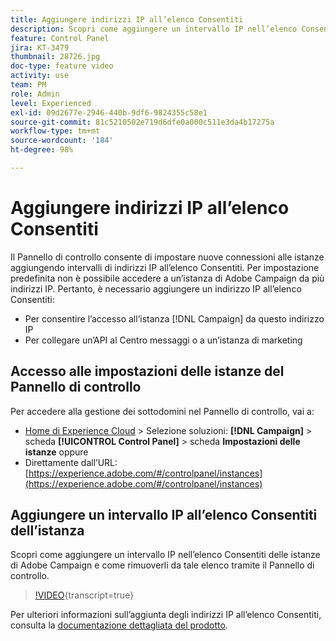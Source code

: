 ```yaml
---
title: Aggiungere indirizzi IP all’elenco Consentiti
description: Scopri come aggiungere un intervallo IP nell’elenco Consentiti delle istanze di Adobe Campaign e come rimuoverli da tale elenco tramite il Pannello di controllo.
feature: Control Panel
jira: KT-3479
thumbnail: 28726.jpg
doc-type: feature video
activity: use
team: PM
role: Admin
level: Experienced
exl-id: 09d2677e-2946-440b-9df6-9824355c58e1
source-git-commit: 81c5210502e719d6dfe0a000c511e3da4b17275a
workflow-type: tm+mt
source-wordcount: '184'
ht-degree: 98%

---
```


# Aggiungere indirizzi IP all’elenco Consentiti

Il Pannello di controllo consente di impostare nuove connessioni alle istanze aggiungendo intervalli di indirizzi IP all’elenco Consentiti. Per impostazione predefinita non è possibile accedere a un’istanza di Adobe Campaign da più indirizzi IP. Pertanto, è necessario aggiungere un indirizzo IP all’elenco Consentiti:

* Per consentire l’accesso all’istanza [!DNL Campaign] da questo indirizzo IP
* Per collegare un’API al Centro messaggi o a un’istanza di marketing

## Accesso alle impostazioni delle istanze del Pannello di controllo

Per accedere alla gestione dei sottodomini nel Pannello di controllo, vai a:

* [Home di Experience Cloud](https://experience.adobe.com/#/home) > Selezione soluzioni: **[!DNL Campaign]** > scheda **[!UICONTROL Control Panel]** > scheda **Impostazioni delle istanze**
oppure
* Direttamente dall’URL: [https://experience.adobe.com/#/controlpanel/instances](https://experience.adobe.com/#/controlpanel/instances)

## Aggiungere un intervallo IP all’elenco Consentiti dell’istanza

Scopri come aggiungere un intervallo IP nell’elenco Consentiti delle istanze di Adobe Campaign e come rimuoverli da tale elenco tramite il Pannello di controllo.

>[!VIDEO](https://video.tv.adobe.com/v/28726?learn=on){transcript=true}

Per ulteriori informazioni sull’aggiunta degli indirizzi IP all’elenco Consentiti, consulta la [documentazione dettagliata del prodotto](https://experienceleague.adobe.com/docs/control-panel/using/sftp-management/ip-range-allow-listing.html?lang=it).
